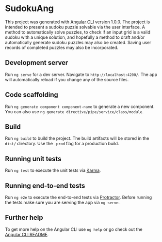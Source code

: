 # SudokuAng

This project was generated with [Angular CLI](https://github.com/angular/angular-cli) version 1.0.0.
The project is intended to present a sudoku puzzle solvable via the user interface.  A method to automatically solve puzzles, to check if an input grid is a valid sudoku with a unique solution, and hopefully a method to draft and/or automatically generate sudoku puzzles may also be created.  Saving user records of completed puzzles may also be incorporated.

## Development server

Run `ng serve` for a dev server. Navigate to `http://localhost:4200/`. The app will automatically reload if you change any of the source files.

## Code scaffolding

Run `ng generate component component-name` to generate a new component. You can also use `ng generate directive/pipe/service/class/module`.

## Build

Run `ng build` to build the project. The build artifacts will be stored in the `dist/` directory. Use the `-prod` flag for a production build.

## Running unit tests

Run `ng test` to execute the unit tests via [Karma](https://karma-runner.github.io).

## Running end-to-end tests

Run `ng e2e` to execute the end-to-end tests via [Protractor](http://www.protractortest.org/).
Before running the tests make sure you are serving the app via `ng serve`.

## Further help

To get more help on the Angular CLI use `ng help` or go check out the [Angular CLI README](https://github.com/angular/angular-cli/blob/master/README.md).

